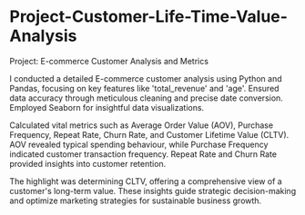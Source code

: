 # Project-Customer-Life-Time-Value-Analysis
Project: E-commerce Customer Analysis and Metrics

I conducted a detailed E-commerce customer analysis using Python and Pandas, focusing on key features like 'total_revenue' and 'age'. Ensured data accuracy through meticulous cleaning and precise date conversion. Employed Seaborn for insightful data visualizations.

Calculated vital metrics such as Average Order Value (AOV), Purchase Frequency, Repeat Rate, Churn Rate, and Customer Lifetime Value (CLTV). AOV revealed typical spending behaviour, while Purchase Frequency indicated customer transaction frequency. Repeat Rate and Churn Rate provided insights into customer retention.

The highlight was determining CLTV, offering a comprehensive view of a customer's long-term value. These insights guide strategic decision-making and optimize marketing strategies for sustainable business growth.
